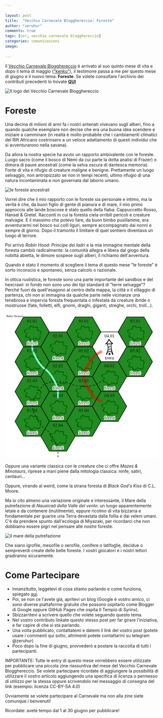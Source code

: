 ```yaml
---

layout: post
title:  "Vecchio Carnevale Blogghereccio: Foreste"
author: "zeruhur"
comments: true
tags: [osr, vecchio carnevale blogghereccio]
categories: comunicazioni
image:

---
```


Il [Vecchio Carnevale Blogghereccio](https://oicn.icu/2021/Vecchio-Carnevale-Blogghereccio/) è arrivato al suo quinto mese di vita e dopo il tema di maggio (["kenku"](https://write.as/jonnie/nel-polo-delle-liberta-ci-sono-i-falchi-e-le-colombe-me-il-denominatore)), il testimone passa a me per questo mese di giugno e il nuovo tema: **Foreste**.
Se volete consultare l'archivio dei contributi precedenti lo trovate [**QUI**](https://carnevale-zine.github.io/archivio/)

![Il logo del Vecchio Carnevale Blogghereccio](https://i.imgur.com/yF1KpYD.jpg)

# Foreste

Una decina di milioni di anni fa i nostri antenati vivevano sugli alberi, fino a quando qualche esemplare non decise che era una buona idea scendere e iniziare a camminare (in realtà è molto probabile che i cambiamenti climatici del Rift Africano costrinsero a un veloce adattamento di questi individui che si avventurarono nella savana).

Da allora la nostra specie ha avuto un rapporto ambivalente con le foreste. Luogo sacro (come il bosco di Nemi da cui parte la dotta analisi di Frazer) o dimora di paure ancestrali (come la selva oscura di dantesca memoria). Fonte di vita e rifugio di creature maligne e benigne. Prettamente un luogo selvaggio, non antropizzato se non in tempi recenti, ultimo rifugio di una natura incontaminata e non governata dal laborio umano.

![le foreste ancestrali](https://upload.wikimedia.org/wikipedia/commons/9/90/Tropical_savannah_%28Top_End%29.jpg)

Vorrei dire che il mio rapporto con le foreste sia personale e intimo, ma la verità è che, da buon figlio di gente di pianura e di mare, il mio primo approccio alle lande boscose è stato quello della fiaba: Cappuccetto Rosso, Hansel & Gretel. Racconti in cui la foresta ciela orribili pericoli e creature malvagie. E il massimo che potevo fare, da buon bimbo pusillanime, era avventurarmi nel bosco sui colli liguri, sempre accompagnato dai nonni e sempre di giorno. Dopo il tramonto il limitare di quel sentiero diventava un luogo di terrore.

Poi arrivò *Robin Hood: Principe dei ladri* e la mia immagine mentale della foresta cambiò radicalmente: la comunità allegra e libera dal giogo della nobiltà abietta, le dimore sospese sugli alberi, il richiamo dell'avventura.

Quando è stato il momento di scegliere il tema di questo mese "le foreste" è sorto inconscio e spontaneo, senza calcolo o razionale.

In ottica ruolistica, le foreste sono una parte importante del sandbox e del hexcrawl: in fondo non sono uno dei tipi standard di "terre selvagge"? Perché fuori da quell'esagono al centro della mappa, la città o il villaggio di partenza, chi non si immagina da qualche parte nelle vicinanze una tenebrosa e impervia foresta frequentata o infestata da creature ibride o mostruose (fate, folletti, elfi, gnomi, draghi, giganti, streghe, orchi, troll...).

![una mappa di foresta](../assets/img/hexmap.jpg)

Oppure una variante classica con le creature che ci offre *Mazes & Minotaurs*, riprese a mani piene dalla mitologia classica: ninfe, satiri, centauri...

Oppure, virando al weird, come la strana foresta di *Black God's Kiss* di C.L. Moore.

Ma io cito almeno una variazione originale e interessante, il Mare della putrefazione di *Nausicaä della Valle del vento*: un luogo apparentemente letale e da contenere (inutilmente), eppure ricolmo di vita bizzarra e fondamentale per guarire una Terra devastata dalla follia e dai veleni umani. C'è da prendere spunto dall'ecologia di Miyazaki, per ricordarci che non dobbiamo essere pigri nel pensare alle *nostre* foreste.

![il mare della putrefazione](https://www.criticaleye.it/wp-content/uploads/2019/06/nausicaa.jpg)

Che siano igrofile, mesofile o xerofile, conifere o latifoglie, decidue o sempreverdi create delle belle foreste. I vostri giocatori e i nostri lettori gradiranno sicuramente.

# Come Partecipare

- Innanzitutto, leggetevi di cosa stiamo parlando e come funziona, spiegato [qui](https://carnevale.itch.io/vecchio-carnevale-blogghereccio).
- Poi, se non ce l'avete già, apritevi un blog (Google è vostro amico, ci sono diverse piattaforme gratuite che possono ospitarlo come Blogger di Google oppure GitHub Pages che ospita Il Tempio di Syrinx).
- Sbizzarritevi a scrivere quello che volete seguendo questo tema.
- Nel vostro contributo linkate questo stesso post per far girare l'iniziativa, e far capire di che si sta parlando.
- Una volta pubblicato, contattatemi e datemi il link del vostro post (potete usare i commenti qui sotto, altrimenti potete contattarmi su telegram @zeruhur)
- Poco dopo la fine di giugno, provvederò a postare la raccolta di tutti i partecipanti.

IMPORTANTE: Tutte le entry di questo mese vorrebbero essere utilizzate per pubblicare una piccola zine riassuntiva del mese del Vecchio Carnevale Blogghereccio.
Se volete partecipare ricordate di aggiungere la possibilità di utilizzare il vostro articolo aggiungendo una specifica di licenza o permesso di utilizzo per la stessa oppure scrivendolo nel messaggio di consegna del link (esempio: licenza CC-BY-SA 4.0)

Ovviamente se volete partecipare al Carnevale ma non alla zine siete comunque i benvenuti!

Ricordate: avete tempo dal 1 al 30 giugno per pubblicare!